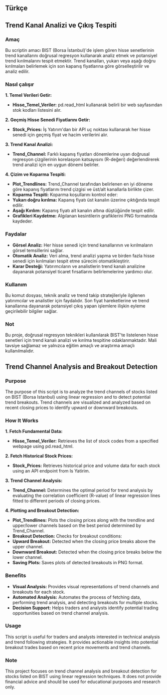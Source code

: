 ## Türkçe
## Trend Kanal Analizi ve Çıkış Tespiti
### Amaç
Bu scriptin amacı BIST (Borsa İstanbul)'de işlem gören hisse senetlerinin trend kanallarını doğrusal regresyon kullanarak analiz etmek ve potansiyel trend kırılmalarını tespit etmektir. Trend kanalları, yukarı veya aşağı doğru kırılmaları belirlemek için son kapanış fiyatlarına göre görselleştirilir ve analiz edilir.

### Nasıl çalışır
**1. Temel Verileri Getir:**

- **Hisse_Temel_Veriler:** pd.read_html kullanarak belirli bir web sayfasından stok kodları listesini alır.

**2. Geçmiş Hisse Senedi Fiyatlarını Getir:**

- **Stock_Prices:** İş Yatırım'dan bir API uç noktası kullanarak her hisse senedi için geçmiş fiyat ve hacim verilerini alır.

**3. Trend Kanal Analizi:**

- **Trend_Channel:** Farklı kapanış fiyatları dönemlerine uyan doğrusal regresyon çizgilerinin korelasyon katsayısını (R-değeri) değerlendirerek trend analizi için en uygun dönemi belirler.

**4. Çizim ve Koparma Tespiti:**

- **Plot_Trendlines:** Trend_Channel tarafından belirlenen en iyi döneme göre kapanış fiyatlarını trend çizgisi ve üst/alt kanallarla birlikte çizer.
- **Koparma Tespiti:** Koparma koşullarını kontrol eder:
- **Yukarı doğru kırılma:** Kapanış fiyatı üst kanalın üzerine çıktığında tespit edilir.
- **Aşağı Kırılım:** Kapanış fiyatı alt kanalın altına düştüğünde tespit edilir.
- **Grafikleri Kaydetme:** Algılanan kesintilerin grafiklerini PNG formatında kaydeder.

### Faydalar
- **Görsel Analiz:** Her hisse senedi için trend kanallarının ve kırılmaların görsel temsillerini sağlar.
- **Otomatik Analiz:** Veri alma, trend analizi yapma ve birden fazla hisse senedi için kırılmaları tespit etme sürecini otomatikleştirir.
- **Karar Desteği:** Yatırımcıların ve analistlerin trend kanalı analizine dayanarak potansiyel ticaret fırsatlarını belirlemelerine yardımcı olur.

### Kullanım
Bu komut dosyası, teknik analiz ve trend takip stratejileriyle ilgilenen yatırımcılar ve analistler için faydalıdır. Son fiyat hareketlerine ve trend kanallarına dayanarak potansiyel çıkış yapan işlemlere ilişkin eyleme geçirilebilir bilgiler sağlar.

### Not
Bu proje, doğrusal regresyon teknikleri kullanılarak BIST'te listelenen hisse senetleri için trend kanalı analizi ve kırılma tespitine odaklanmaktadır. Mali tavsiye sağlamaz ve yalnızca eğitim amaçlı ve araştırma amaçlı kullanılmalıdır.

## Trend Channel Analysis and Breakout Detection
### Purpose
The purpose of this script is to analyze the trend channels of stocks listed on BIST (Borsa Istanbul) using linear regression and to detect potential trend breakouts. Trend channels are visualized and analyzed based on recent closing prices to identify upward or downward breakouts.

### How It Works
**1. Fetch Fundamental Data:**

- **Hisse_Temel_Veriler:** Retrieves the list of stock codes from a specified webpage using pd.read_html.

**2. Fetch Historical Stock Prices:**

- **Stock_Prices:** Retrieves historical price and volume data for each stock using an API endpoint from Is Yatirim.

**3. Trend Channel Analysis:**

- **Trend_Channel:** Determines the optimal period for trend analysis by evaluating the correlation coefficient (R-value) of linear regression lines fitted to different periods of closing prices.

**4. Plotting and Breakout Detection:**

- **Plot_Trendlines:** Plots the closing prices along with the trendline and upper/lower channels based on the best period determined by Trend_Channel.
- **Breakout Detection:** Checks for breakout conditions:
- **Upward Breakout:** Detected when the closing price breaks above the upper channel.
- **Downward Breakout:** Detected when the closing price breaks below the lower channel.
- **Saving Plots:** Saves plots of detected breakouts in PNG format.

### Benefits
- **Visual Analysis:** Provides visual representations of trend channels and breakouts for each stock.
- **Automated Analysis:** Automates the process of fetching data, performing trend analysis, and detecting breakouts for multiple stocks.
- **Decision Support:** Helps traders and analysts identify potential trading opportunities based on trend channel analysis.

### Usage
This script is useful for traders and analysts interested in technical analysis and trend following strategies. It provides actionable insights into potential breakout trades based on recent price movements and trend channels.

### Note
This project focuses on trend channel analysis and breakout detection for stocks listed on BIST using linear regression techniques. It does not provide financial advice and should be used for educational purposes and research only.